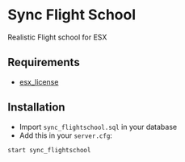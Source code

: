 # Sync Flight School
Realistic Flight school for ESX

## Requirements
- [esx_license](https://github.com/ESX-Org/esx_license)

## Installation
- Import `sync_flightschool.sql` in your database
- Add this in your `server.cfg`:

```
start sync_flightschool
```
